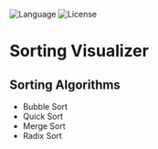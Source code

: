 ![Language](https://img.shields.io/badge/language-Rust%20-brown.svg)
![License](https://img.shields.io/badge/License-MIT%20-red.svg)

# Sorting Visualizer
## Sorting Algorithms
- Bubble Sort
- Quick Sort
- Merge Sort
- Radix Sort
